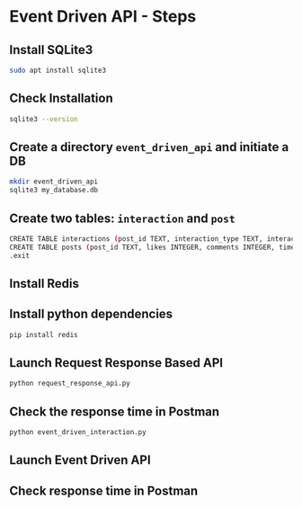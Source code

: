 # Event Driven API - Steps

## Install SQLite3
```bash
sudo apt install sqlite3
```

## Check Installation
```bash
sqlite3 --version
```

## Create a directory `event_driven_api` and initiate a DB
```bash
mkdir event_driven_api
sqlite3 my_database.db
```

## Create two tables: `interaction` and `post`

```bash
CREATE TABLE interactions (post_id TEXT, interaction_type TEXT, interaction_by TEXT, timestamp TEXT);
CREATE TABLE posts (post_id TEXT, likes INTEGER, comments INTEGER, timestamps TEXT, popularity_score REAL);
.exit
```

## Install Redis

## Install python dependencies
```bash
pip install redis
```

## Launch Request Response Based API
```bash
python request_response_api.py
```
## Check the response time in Postman
```bash
python event_driven_interaction.py
```
## Launch Event Driven API

## Check response time in Postman
